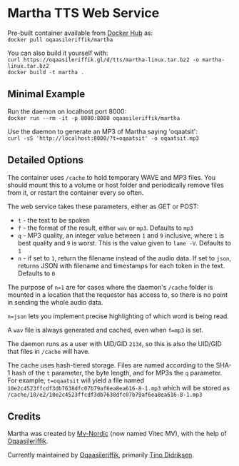 # Martha TTS Web Service

Pre-built container available from [Docker Hub](https://hub.docker.com/r/oqaasileriffik/martha) as:<br>
`docker pull oqaasileriffik/martha`

You can also build it yourself with:<br>
`curl https://oqaasileriffik.gl/d/tts/martha-linux.tar.bz2 -o martha-linux.tar.bz2`<br>
`docker build -t martha .`

## Minimal Example
Run the daemon on localhost port 8000:<br>
`docker run --rm -it -p 8000:8000 oqaasileriffik/martha`

Use the daemon to generate an MP3 of Martha saying 'oqaatsit':<br>
`curl -sS 'http://localhost:8000/?t=oqaatsit' -o oqaatsit.mp3`

## Detailed Options
The container uses `/cache` to hold temporary WAVE and MP3 files. You should mount this to a volume or host folder and periodically remove files from it, or restart the container every so often.

The web service takes these parameters, either as GET or POST:
* `t` - the text to be spoken
* `f` - the format of the result, either `wav` or `mp3`. Defaults to `mp3`
* `q` - MP3 quality, an integer value between `1` and `9` inclusive, where `1` is best quality and `9` is worst. This is the value given to `lame -V`. Defaults to `1`
* `n` - if set to `1`, return the filename instead of the audio data. If set to `json`, returns JSON with filename and timestamps for each token in the text. Defaults to `0`

The purpose of `n=1` are for cases where the daemon's `/cache` folder is mounted in a location that the requestor has access to, so there is no point in sending the whole audio data.

`n=json` lets you implement precise highlighting of which word is being read.

A `wav` file is always generated and cached, even when `f=mp3` is set.

The daemon runs as a user with UID/GID `2134`, so this is also the UID/GID that files in `/cache` will have.

The cache uses hash-tiered storage. Files are named according to the SHA-1 hash of the `t` parameter, the byte length, and for MP3s the `q` parameter. For example, `t=oqaatsit` will yield a file named `10e2c4523ffcdf3db7638dfc07b79af6ea8ea616-8-1.mp3` which will be stored as `/cache/10/e2/10e2c4523ffcdf3db7638dfc07b79af6ea8ea616-8-1.mp3`

## Credits
Martha was created by [Mv-Nordic](http://mv-nordic.com/) (now named Vitec MV), with the help of [Oqaasileriffik](https://oqaasileriffik.gl/).

Currently maintained by [Oqaasileriffik](https://oqaasileriffik.gl/), primarily [Tino Didriksen](mailto:tino@oqaasileriffik.gl).
